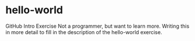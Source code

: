 # hello-world
GitHub Intro Exercise
Not a programmer, but want to learn more. Writing this in more detail to fill in the description of the hello-world exercise.

